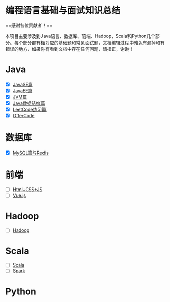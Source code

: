 # 编程语言基础与面试知识总结

==感谢各位贡献者！==

本项目主要涉及到Java语言、数据库、前端、Hadoop、Scala和Python几个部分。每个部分都有相对应的基础题和常见面试题，文档编辑过程中难免有漏掉和有错误的地方，如果你有看到文档中存在任何问题，请指正，谢谢！

# Java
* [x] [JavaSE篇](https://github.com/Zhang-Yixuan/Program-Basic-Knowledge/blob/master/JavaSE/JavaSE.md)
* [x] [JavaEE篇](https://github.com/Zhang-Yixuan/Program-Basic-Knowledge/blob/master/JavaEE/JavaEE.md)
* [x] [JVM篇](https://github.com/Zhang-Yixuan/Program-Basic-Knowledge/blob/master/JVM/JVM.md)
* [x] [Java数据结构篇](https://github.com/Zhang-Yixuan/JavaDataStruct/blob/master/README.md)
* [x] [LeetCode练习篇](https://github.com/Zhang-Yixuan/LeetCodeTest)
* [x] [OfferCode](https://github.com/Zhang-Yixuan/OfferCode)

# 数据库
* [x] [MySQL篇与Redis](https://github.com/Zhang-Yixuan/Program-Basic-Knowledge/blob/master/DB/DB.md)

# 前端
* [ ] [Html+CSS+JS](https://)
* [ ] [Vue.js](https://)

# Hadoop
* [ ] [Hadoop](https://)

# Scala
* [ ] [Scala](https://)
* [ ] [Spark](https://)

# Python



